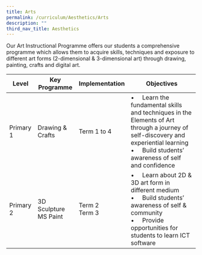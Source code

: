 ```yaml
---
title: Arts
permalink: /curriculum/Aesthetics/Arts
description: ""
third_nav_title: Aesthetics
---
```

Our Art Instructional Programme offers our students a comprehensive programme which allows them to acquire skills, techniques and exposure to different art forms (2-dimensional & 3-dimensional art) through drawing, painting, crafts and digital art.


| Level | Key Programme | Implementation | Objectives|
| -------- | -------- | -------- | -------- |
| Primary 1     | Drawing & Crafts     | Term 1 to 4     |•     Learn the fundamental skills and techniques in the Elements of Art through a journey of self-discovery and experiential learning<br>•     Build students’ awareness of self and confidence
|Primary 2|3D Sculpture<br>MS Paint|Term 2<br>Term 3|•     Learn about 2D & 3D art form in different medium<br>•     Build students’ awareness of self & community<br>•     Provide opportunities for students to learn ICT software

